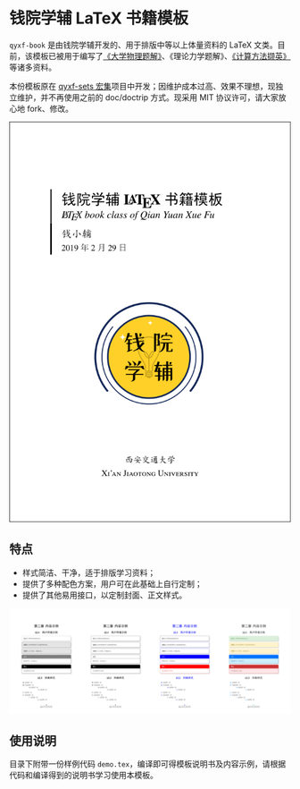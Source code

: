 # 钱院学辅 LaTeX 书籍模板

`qyxf-book` 是由钱院学辅开发的、用于排版中等以上体量资料的 LaTeX 文类。目前，该模板已被用于编写了[《大学物理题解》](https://github.com/qyxf/university-physics)、《理论力学题解》、[《计算方法撷英》](https://qyxf.site/2019/11/26/notes-on-computing-methods-published)等诸多资料。

本份模板原在 [qyxf-sets 宏集](https://github.com/qyxf/qyxf-sets)项目中开发；因维护成本过高、效果不理想，现独立维护，并不再使用之前的 doc/doctrip 方式。现采用 MIT 协议许可，请大家放心地 fork、修改。

<img alt="thumbnail" style="align: center; max-height: 50vh;" src="figure/thumbnail.png" />

## 特点

- 样式简洁、干净，适于排版学习资料；
- 提供了多种配色方案，用户可在此基础上自行定制；
- 提供了其他易用接口，以定制封面、正文样式。

![color scheme](figure/color-scheme.jpg)

## 使用说明

目录下附带一份样例代码 `demo.tex`，编译即可得模板说明书及内容示例，请根据代码和编译得到的说明书学习使用本模板。